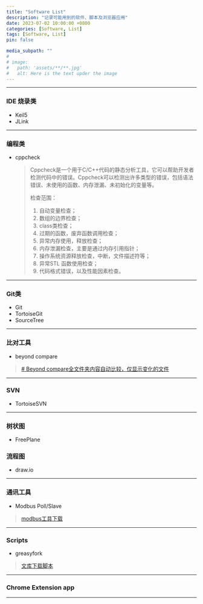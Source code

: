 ```yaml
---
title: "Software List"
description: "记录可能用到的软件、脚本及浏览器应用"
date: 2023-07-02 10:00:00 +0800
categories: [Software, List]
tags: [Software, List]
pin: false

media_subpath: ""
#
# image:
#   path: 'assets/**/**.jpg'
#   alt: Here is the text upder the image
---
```


***

### IDE 烧录类
- Keil5
- JLink

***

### 编程类
- cppcheck  
    >Cppcheck是一个用于C/C++代码的静态分析工具，它可以帮助开发者检测代码中的错误。Cppcheck可以检测出许多类型的错误，包括语法错误、未使用的函数、内存泄漏、未初始化的变量等。  
    >
    >检查范围：  
    >1. 自动变量检查；
    >2. 数组的边界检查；
    >3. class类检查；
    >4. 过期的函数，废弃函数调用检查；
    >5. 异常内存使用，释放检查；
    >6. 内存泄漏检查，主要是通过内存引用指针；
    >7. 操作系统资源释放检查，中断，文件描述符等；
    >8. 异常STL 函数使用检查；
    >9. 代码格式错误，以及性能因素检查。


***

### Git类
- Git
- TortoiseGit
- SourceTree

***

### 比对工具
- beyond compare
> [# Beyond compare全文件夹内容自动比较，仅显示变化的文件](https://blog.csdn.net/qq_34701838/article/details/119895319)

***

### SVN
- TortoiseSVN

***

### 树状图
- FreePlane

### 流程图
- draw.io

***

### 通讯工具
- Modbus Poll/Slave
> [modbus工具下载](https://www.modbustools.com/download.html)

*** 

### Scripts
- greasyfork
> [文库下载脚本](https://greasyfork.org/zh-CN/scripts/437609-%E6%96%87%E5%BA%93%E4%B8%8B%E8%BD%BD%E5%99%A8)

***

### Chrome Extension app

***